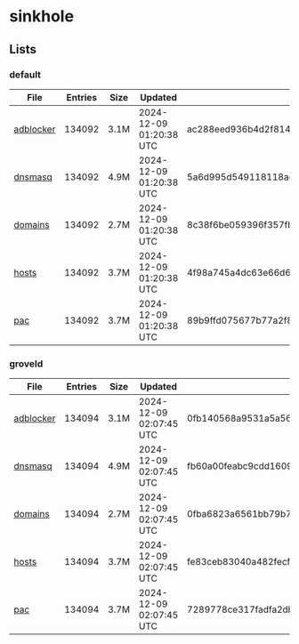 # sinkhole

## Lists

### default

|File|Entries|Size|Updated|Hash|
|-|-|-|-|-|
|[adblocker](https://raw.githubusercontent.com/groveld/sinkhole/lists/default/adblocker.txt)|134092|3.1M|2024-12-09 01:20:38 UTC|ac288eed936b4d2f8144e49fefa58081113a15452c32b0209189192226db490d|
|[dnsmasq](https://raw.githubusercontent.com/groveld/sinkhole/lists/default/dnsmasq.txt)|134092|4.9M|2024-12-09 01:20:38 UTC|5a6d995d549118118ad000905bfa747f84d327cd88474e3d95ad76670af80a73|
|[domains](https://raw.githubusercontent.com/groveld/sinkhole/lists/default/domains.txt)|134092|2.7M|2024-12-09 01:20:38 UTC|8c38f6be059396f357fb377f25bc408ed87a885b85bb25e9511c8d2c2d976517|
|[hosts](https://raw.githubusercontent.com/groveld/sinkhole/lists/default/hosts.txt)|134092|3.7M|2024-12-09 01:20:38 UTC|4f98a745a4dc63e66d64cf8561107863be20c4848880f84d45abf4369bd72b5e|
|[pac](https://raw.githubusercontent.com/groveld/sinkhole/lists/default/pac.txt)|134092|3.7M|2024-12-09 01:20:38 UTC|89b9ffd075677b77a2f8099cd4730164839fdd71c440674f696f78b324f33411|

### groveld

|File|Entries|Size|Updated|Hash|
|-|-|-|-|-|
|[adblocker](https://raw.githubusercontent.com/groveld/sinkhole/lists/groveld/adblocker.txt)|134094|3.1M|2024-12-09 02:07:45 UTC|0fb140568a9531a5a5634291cbed67071ce0d185b0dda6ab8c048d602f0b116e|
|[dnsmasq](https://raw.githubusercontent.com/groveld/sinkhole/lists/groveld/dnsmasq.txt)|134094|4.9M|2024-12-09 02:07:45 UTC|fb60a00feabc9cdd1609127d66589c18db359edfb9920dc19b00c2319a34911d|
|[domains](https://raw.githubusercontent.com/groveld/sinkhole/lists/groveld/domains.txt)|134094|2.7M|2024-12-09 02:07:45 UTC|0fba6823a6561bb79b7b198488521124684ec27b39d396f3920da7170954a6af|
|[hosts](https://raw.githubusercontent.com/groveld/sinkhole/lists/groveld/hosts.txt)|134094|3.7M|2024-12-09 02:07:45 UTC|fe83ceb83040a482fecf423664c9b99d500ad08b77b7e31490dc7506dc58705f|
|[pac](https://raw.githubusercontent.com/groveld/sinkhole/lists/groveld/pac.txt)|134094|3.7M|2024-12-09 02:07:45 UTC|7289778ce317fadfa2db5f08db2d546cf28a26fd0df616595a3347b6b06dfa84|
